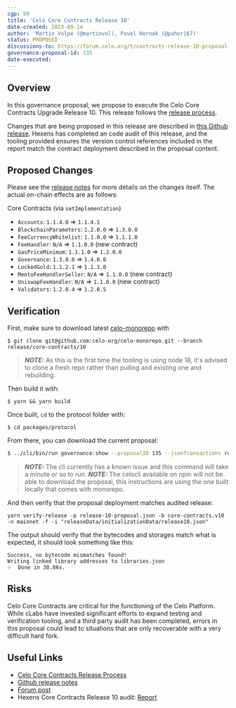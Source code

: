 ```yaml
---
cgp: 99
title: 'Celo Core Contracts Release 10'
date-created: 2023-09-14
author: 'Martin Volpe (@martinvol), Pavel Hornak (@pahor167)'
status: PROPOSED
discussions-to: https://forum.celo.org/t/contracts-release-10-proposal-on-chain/6563
governance-proposal-id: 135
date-executed:
---
```


## Overview

In this governance proposal, we propose to execute the Celo Core Contracts Upgrade Release 10. This release follows the [release process](https://docs.celo.org/community/release-process/smart-contracts).

Changes that are being proposed in this release are described in [this Github release](https://github.com/celo-org/celo-monorepo/releases/tag/core-contracts.v10). Hexens has completed an code audit of this release, and the tooling provided ensures the version control references included in the report match the contract deployment described in the proposal content.

## Proposed Changes

Please see the [release notes](https://github.com/celo-org/celo-monorepo/releases/tag/core-contracts.v10) for more details on the changes itself. The actual on-chain effects are as follows:

Core Contracts (via `setImplementation`)

- `Accounts`: `1.1.4.0` => `1.1.4.1`
- `BlockchainParameters`: `1.2.0.0` => `1.3.0.0`
- `FeeCurrencyWhitelist`: `1.1.0.0` => `1.1.1.0`
- `FeeHandler`: `N/A` => `1.1.0.0` (new contract)
- `GasPriceMinimum`: `1.1.1.0` => `1.2.0.0`
- `Governance`: `1.3.0.0` => `1.4.0.0`
- `LockedGold`: `1.1.2.1` => `1.1.3.0`
- `MentoFeeHandlerSeller`: `N/A` => `1.1.0.0` (new contract)
- `UniswapFeeHandler`: `N/A` => `1.1.0.0` (new contract)
- `Validators`: `1.2.0.4` => `1.2.0.5`

## Verification

First, make sure to download latest [celo-monorepo](https://github.com/celo-org/celo-monorepo/) with

`$ git clone git@github.com:celo-org/celo-monorepo.git --branch release/core-contracts/10`

> **_NOTE:_** As this is the first time the tooling is using node 18, it's advised to clone a fresh repo rather than pulling and existing one and rebuilding.

Then build it with:

`$ yarn && yarn build`

Once built, `cd` to the protocol folder with:

`$ cd packages/protocol`

From there, you can download the current proposal:

```bash
$ ../cli/bin/run governance:show --proposalID 135 --jsonTransactions release-10-proposal.json --node https://forno.celo.org
```

> **_NOTE:_** The cli currently has a known issue and this command will take a minute or so to run.
> **_NOTE:_** The celocli available on npm will not be able to download the proposal, this instructions are using the one built locally that comes with monorepo.


And then verify that the proposal deployment matches audited release:

```
yarn verify-release -p release-10-proposal.json -b core-contracts.v10 -n mainnet -f -i "releaseData/initializationData/release10.json"
```

The output should verify that the bytecodes and storages match what is expected, it should look something like this:

```
Success, no bytecode mismatches found!
Writing linked library addresses to libraries.json
✨  Done in 30.86s.
```

## Risks

Celo Core Contracts are critical for the functioning of the Celo Platform. While cLabs have invested significant efforts to expand testing and verification tooling, and a third party audit has been completed, errors in this proposal could lead to situations that are only recoverable with a very difficult hard fork.

## Useful Links

- [Celo Core Contracts Release Process](https://docs.celo.org/community/release-process/smart-contracts)
- [Github release notes](https://github.com/celo-org/celo-monorepo/releases/tag/core-contracts.v10)
- [Forum post](https://forum.celo.org/t/contract-release-10-proposal-on-chain/6563)
- Hexens Core Contracts Release 10 audit: [Report](https://github.com/celo-org/celo-monorepo/releases/download/core-contracts.v10/cLabs_June23.Public.Governance.Protocol._v2.pdf)
